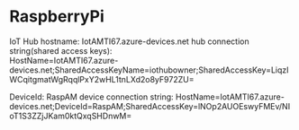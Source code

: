# RaspberryPi
IoT Hub hostname:  IotAMTI67.azure-devices.net
hub connection string(shared access keys):   
HostName=IotAMTI67.azure-devices.net;SharedAccessKeyName=iothubowner;SharedAccessKey=LiqzIWCqitgmatWgRqqlPxY2wHL1tnLXd2o8yF972ZU=

DeviceId: RaspAM
device connection string:
HostName=IotAMTI67.azure-devices.net;DeviceId=RaspAM;SharedAccessKey=lNOp2AUOEswyFMEv/NIoT1S3ZZjJKam0ktQxqSHDnwM=
